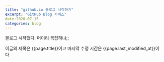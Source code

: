 ```yaml
---
title: "github.io 블로그 시작하기"
excerpt: "GitHub Blog 서비스"
date:2020-07-15
categories: blog
---
```


블로그 시작했다. 머이리 복잡하냐;;

이글의 제목은 {{page.title}}이고
마지막 수정 시간은 {{page.last_modified_at}}이다